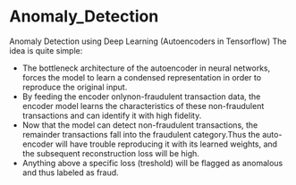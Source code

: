 # Anomaly_Detection
Anomaly Detection using Deep Learning (Autoencoders in Tensorflow)
The idea is quite simple:
* The bottleneck architecture of the autoencoder in neural networks, forces the model to learn a condensed representation in order to reproduce the original input.
* By feeding the encoder onlynon-fraudulent transaction data, the encoder model learns the characteristics of these non-fraudulent transactions and can identify it with high fidelity.
* Now that the model can detect non-fraudulent transactions, the remainder transactions fall into the fraudulent category.Thus the auto-encoder will have trouble reproducing it with its learned weights, and the subsequent reconstruction loss will be high.
* Anything above a specific loss (treshold) will be flagged as anomalous and thus labeled as fraud.
